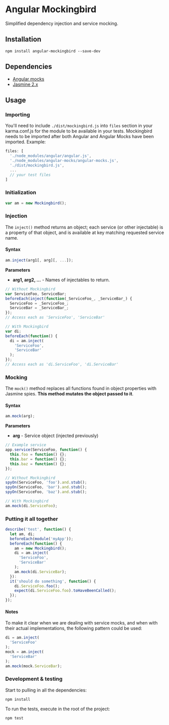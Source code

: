 # Angular Mockingbird

Simplified dependency injection and service mocking.

## Installation

````
npm install angular-mockingbird --save-dev
````

## Dependencies
+ [Angular mocks](https://www.npmjs.com/package/angular-mocks)
+ [Jasmine 2.x](https://www.npmjs.com/package/jasmine)

## Usage

### Importing

You'll need to include `./dist/mockingbird.js` into `files` section in your karma.conf.js for the module to be available in your tests. Mockingbird needs to be imported after both Angular and Angular Mocks have been imported. Example:

````javascript
files: [
  './node_modules/angular/angular.js',
  './node_modules/angular-mocks/angular-mocks.js',
  './dist/mockingbird.js',
  ...
  // your test files
]
````

### Initialization

````javascript
var am = new Mockingbird();
````

### Injection


The `inject()` method returns an object; each service (or other injectable) is a property of that object, and is available at key matching requested service name.

#### Syntax
````javascript
am.inject(arg1[, arg][, ...]);
````

**Parameters**

+ **arg1, arg2, ...** - Names of injectables to return.

````javascript
// Without Mockingbird
var ServiceFoo, ServiceBar;      
beforeEach(inject(function(_ServiceFoo_, _ServiceBar_) {
  ServiceFoo = _ServiceFoo_;
  ServiceBar = _ServiceBar_;
});
// Access each as 'ServiceFoo', 'ServiceBar'

// With Mockingbird
var di;
beforeEach(function() {
  di = am.inject(
    'ServiceFoo',
    'ServiceBar'
  );
});
// Access each as 'di.ServiceFoo', 'di.ServiceBar'
````


### Mocking

The `mock()` method replaces all functions found in object properties with Jasmine spies. **This method mutates the object passed to it**.

#### Syntax
````javascript
am.mock(arg);
````

**Parameters**

+ **arg** - Service object (injected previously)

````javascript
// Example service
app.service(ServiceFoo, function() {
  this.foo = function() {};
  this.bar = function() {};
  this.baz = function() {};
});

// Without Mockingbird
spyOn(ServiceFoo, 'foo').and.stub();
spyOn(ServiceFoo, 'bar').and.stub();
spyOn(ServiceFoo, 'baz').and.stub();

// With Mockingbird
am.mock(di.ServiceFoo);
````

### Putting it all together

````javascript
describe('test', function() {
  let am, di;
  beforeEach(module('myApp'));
  beforeEach(function() {
    am = new Mockingbird();
    di = am.inject(
      'ServiceFoo',
      'ServiceBar'
    );
    am.mock(di.ServiceBar);
  }):
  it('should do something', function() {
    di.ServiceFoo.foo();
    expect(di.ServiceFoo.foo).toHaveBeenCalled();
  });
});
````

#### Notes

To make it clear when we are dealing with service mocks, and when with their actual implementations, the following pattern could be used:

````javascript
di = am.inject(
  'ServiceFoo'
);
mock = am.inject(
  'ServiceBar'
);
am.mock(mock.ServiceBar);
````

### Development & testing

Start to pulling in all the dependencies:
````
npm install
````

To run the tests, execute in the root of the project:
````
npm test
````
